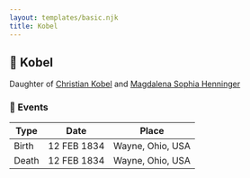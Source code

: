 ```yaml
---
layout: templates/basic.njk
title: Kobel
---
```

## 🔵 Kobel

Daughter of [Christian Kobel](/people/1/17423128) and [Magdalena Sophia Henninger](/people/6/64241610)

### 📆 Events

Type | Date | Place
------ | ------ | ------
Birth | 12 FEB 1834 | Wayne, Ohio, USA
Death | 12 FEB 1834 | Wayne, Ohio, USA
